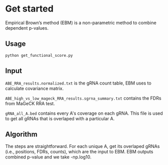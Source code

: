 
# Get started

Empirical Brown’s method (EBM) is a non-parametric method to combine dependent p-values. 

## Usage

`python get_functional_score.py`

## Input

`ABE_RRA_results.normalized.txt` is the gRNA count table, EBM uses to calculate covariance matrix.

`ABE_high_vs_low_mageck_RRA_results.sgrna_summary.txt` contains the FDRs from MaGeCK RRA test.

`gRNA_all_A.bed` contains every A's coverage on each gRNA. This file is used to get all gRNAs that is overlaped with a particular A.

## Algorithm

The steps are straightforward. For each unique A, get its overlaped gRNAs (i.e., positions, FDRs, counts), which are the input to EBM. EBM outputs combined p-value and we take -np.log10.
